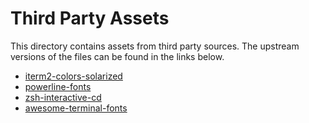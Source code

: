 # Third Party Assets

This directory contains assets from third party sources.
The upstream versions of the files can be found in the links below.

* [iterm2-colors-solarized](https://github.com/altercation/solarized)
* [powerline-fonts](https://github.com/powerline/powerline)
* [zsh-interactive-cd](https://github.com/changyuheng/zsh-interactive-cd.git)
* [awesome-terminal-fonts](https://github.com/gabrielelana/awesome-terminal-fonts)
